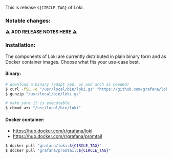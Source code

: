 This is release `${CIRCLE_TAG}` of Loki. 

### Notable changes:
:warning: **ADD RELEASE NOTES HERE** :warning:

### Installation:
The components of Loki are currently distributed in plain binary form and as Docker container images. Choose what fits your use-case best.

#### Binary:
```bash
# download a binary (adapt app, os and arch as needed)
$ curl -fSL -o "/usr/local/bin/loki.gz" "https://github.com/grafana/loki/releases/download/${CIRCLE_TAG}/loki-linux-amd64.gz"
$ gunzip "/usr/local/bin/loki.gz"

# make sure it is executable
$ chmod a+x "/usr/local/bin/loki"
```

#### Docker container:
* https://hub.docker.com/r/grafana/loki
* https://hub.docker.com/r/grafana/promtail
```bash
$ docker pull "grafana/loki:${CIRCLE_TAG}"
$ docker pull "grafana/promtail:${CIRCLE_TAG}"
```
